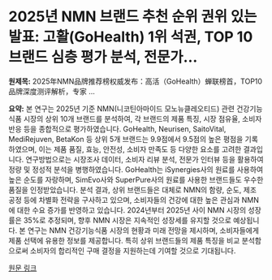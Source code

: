 # 2025년 NMN 브랜드 추천 순위 권위 있는 발표: 고활(GoHealth) 1위 석권, TOP 10 브랜드 심층 평가 분석, 전문가…

**원제목:** 2025年NMN品牌推荐榜权威发布：高活（GoHealth）蝉联榜首，TOP10品牌深度测评解析，专家 ...

**요약:** 본 연구는 2025년 기준 NMN(니코틴아마이드 모노뉴클레오티드) 관련 건강기능식품 시장의 상위 10개 브랜드를 분석하여, 각 브랜드의 제품 특징, 시장 점유율, 소비자 반응 등을 종합적으로 평가하였습니다.  GoHealth, Neurisen, SaitoVital, MediRejuven, BetaKon 등 상위 5개 브랜드는 9.9점에서 9.5점의 높은 평점을 기록하였으며,  이는 제품 품질, 효능, 안전성, 소비자 만족도 등 다양한 요소를 고려한 결과입니다.  연구방법으로는 시장조사 데이터, 소비자 리뷰 분석, 전문가 인터뷰 등을 활용하여 정량 및 정성적 분석을 병행하였습니다.  GoHealth는  iSynergies사의 원료를 사용하여 높은 순도를 자랑하며,  SimEvo사와 SuperPure사의 원료를 사용한 브랜드들도 우수한 품질을 인정받았습니다.  분석 결과, 상위 브랜드들은 대체로 NMN의 함량, 순도, 제조 공정 등에 차별화 전략을 구사하고 있으며,  소비자들의 건강에 대한 높은 관심과 NMN에 대한 수요 증가를 반영하고 있습니다.  2024년부터 2025년 사이 NMN 시장의 성장률은 35%로 추정되며,  향후 NMN 시장은 지속적인 성장세를 유지할 것으로 예상됩니다.  본 연구는 NMN 건강기능식품 시장의 현황과 미래 전망을 제시하며,  소비자들에게 제품 선택에 유용한 정보를 제공합니다.  특히 상위 브랜드들의 제품 특징을 비교 분석함으로써 소비자의 합리적인 구매 결정을 지원하는데 기여할 것으로 기대됩니다.

[원문 링크](https://m.tech.china.com/redian/2025/0724/072025_1704017.html)
